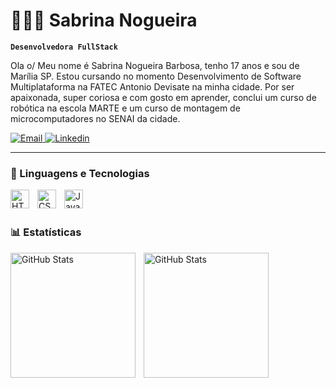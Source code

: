 # 👩🏻‍💻 Sabrina Nogueira

**`Desenvolvedora FullStack`**

Ola o/
Meu nome é Sabrina Nogueira Barbosa, tenho 17 anos e sou de Marília SP. Estou cursando no momento Desenvolvimento de Software Multiplataforma na FATEC Antonio Devisate na minha cidade. Por ser apaixonada, super coriosa e com gosto em aprender, conclui um curso de robótica na escola MARTE e um curso de montagem de microcomputadores no SENAI da cidade.

<p align="left">
    <a href="mailto:sabrinanb1967@gmail.com">
        <img 
            alt="Email" 
            title="Meu email" 
            src="https://custom-icon-badges.demolab.com/badge/Mail-E61B23.svg?color=%23E05D44&logo=mail&logoColor=white&style=for-the-badge&labelColor=CE4630"
        />
    </a>
    <a href="https://www.linkedin.com/in/sabrina-nogueira-barbosa-716a9b366/">
        <img 
            alt="Linkedin" 
            title="Meu linkedin" 
            src="https://custom-icon-badges.demolab.com/badge/Linkedin-DKOV74H/Downloads/linkedin.svg?logo=linkedin&logoSource=feather&color=%23E1AD0E&logoColor=white&style=for-the-badge&labelColor=C79600"
        />
    </a> 
</p>

---

### 🤖 Linguagens e Tecnologias

<img 
    align="left" 
    alt="HTML"
    title="HTML" 
    width="30px" 
    style="padding-right: 10px;" 
    src="https://cdn.jsdelivr.net/gh/devicons/devicon@latest/icons/html5/html5-original.svg" 
/>
<img 
    align="left" 
    alt="CSS" 
    title="CSS"
    width="30px" 
    style="padding-right: 10px;" 
    src="https://cdn.jsdelivr.net/gh/devicons/devicon@latest/icons/css3/css3-original.svg" 
/>
<img 
    align="left" 
    alt="JavaScript" 
    title="JavaScript"
    width="30px" 
    style="padding-right: 10px;" 
    src="https://cdn.jsdelivr.net/gh/devicons/devicon@latest/icons/javascript/javascript-original.svg" 
/>
<br/>
<br/>

### 📊 Estatísticas

<p>
  <img 
    align="left" 
    alt="GitHub Stats" 
    height="200" 
    style="padding-right: 10px;" 
    src="https://github-readme-stats.vercel.app/api?username=Sabrina-Nogueira-Barbosa&show_icons=true&theme=tokyonight&include_all_commits=true&locale=pt-br" 
  />

<img 
      align="left" 
      alt="GitHub Stats" 
      height="200" 
      src="https://github-readme-stats.vercel.app/api/top-langs/?username=Sabrina-Nogueira-Barbosa&theme=tokyonight&layout=compact&custom_title=Tecnologias&langs_count=9" 
  />

</p>


[def]: ailto:sabrinanb1967@gmail.co